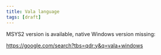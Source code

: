 ```yaml
---
title: Vala language
tags: [draft]
---
```


MSYS2 version is available, native Windows version missing:

<https://google.com/search?tbs=qdr:y&q=vala+windows>
